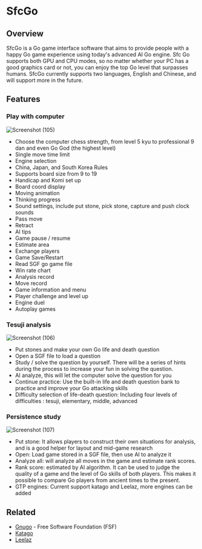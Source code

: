# SfcGo

## Overview

SfcGo is a Go game interface software that aims to provide people with a happy Go game experience using today's advanced AI Go engine.
Sfc Go supports both GPU and CPU modes, so no matter whether your PC has a good graphics card or not, you can enjoy the top Go level that surpasses humans.
SfcGo currently supports two languages, English and Chinese, and will support more in the future.

## Features

### Play with computer
![Screenshot (105)](https://github.com/user-attachments/assets/e5b3dee3-8b61-47aa-ad10-41a16355f89e)
- Choose the computer chess strength, from level 5 kyu to professional 9 ​​dan and even Go God (the highest level)
- Single move time limit
- Engine selection
- China, Japan, and South Korea Rules
- Supports board size from 9 to 19
- Handicap and Komi set up
- Board coord display
- Moving animation
- Thinking progress
- Sound settings, include put stone, pick stone, capture and push clock sounds
- Pass move
- Retract
- AI tips
- Game pause / resume
- Estimate area
- Exchange players
- Game Save/Restart
- Read SGF go game file
- Win rate chart
- Analysis record
- Move record
- Game information and menu
- Player challenge and level up
- Engine duel
- Autoplay games
### Tesuji analysis
![Screenshot (106)](https://github.com/user-attachments/assets/dd1c07f5-4c13-483e-aec9-e4ac64362748)
- Put stones and make your own Go life and death question
- Open a SGF file to load a question
- Study / solve the question by yourself. There will be a series of hints during the process to increase your fun in solving the question.
- AI analyze, this will let the computer solve the question for you
- Continue practice: Use the built-in life and death question bank to practice and improve your Go attacking skills
- Difficulty selection of life-death question: Including four levels of difficulties : tesuji, elementary, middle, advanced
### Persistence study
![Screenshot (107)](https://github.com/user-attachments/assets/0772c5d4-279c-4385-ae47-76fb1de42ce1)
- Put stone: It allows players to construct their own situations for analysis, and is a good helper for layout and mid-game research
- Open: Load game stored in a SGF file, then use AI to analyze it
- Analyze all: will analyze all moves in the game and estimate rank scores.
- Rank score: estimated by AI algorithm. It can be used to judge the quality of a game and the level of Go skills of both players. This makes it possible to compare Go players from ancient times to the present.
- GTP engines: Current support katago and Leelaz, more engines can be added

## Related

- [Gnugo](https://www.gnu.org/software/gnugo/) - Free Software Foundation (FSF)
- [Katago](https://github.com/lightvector/KataGo)
- [Leelaz](https://github.com/leela-zero/leela-zero)
